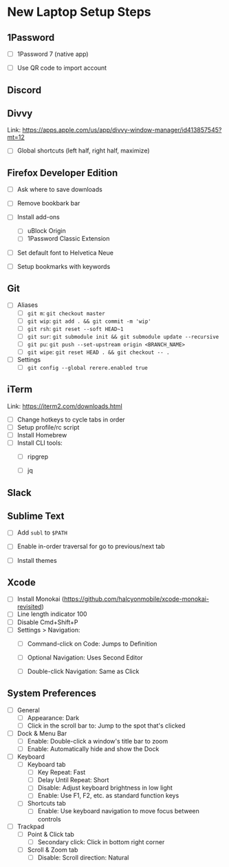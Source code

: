# New Laptop Setup Steps


## 1Password

- [ ] 1Password 7 (native app)
- [ ] Use QR code to import account


## Discord


## Divvy

Link: https://apps.apple.com/us/app/divvy-window-manager/id413857545?mt=12

- [ ] Global shortcuts (left half, right half, maximize)


## Firefox Developer Edition

- [ ] Ask where to save downloads
- [ ] Remove bookbark bar
- [ ] Install add-ons
	- [ ] uBlock Origin
	- [ ] 1Password Classic Extension
- [ ] Set default font to Helvetica Neue
- [ ] Setup bookmarks with keywords


## Git

- [ ] Aliases
    - [ ] `git m`: `git checkout master`
    - [ ] `git wip`: `git add . && git commit -m 'wip'`
    - [ ] `git rsh`: `git reset --soft HEAD~1`
    - [ ] `git sur`: `git submodule init && git submodule update --recursive`
    - [ ] `git pu`: `git push --set-upstream origin <BRANCH_NAME>`
    - [ ] `git wipe`: `git reset HEAD . && git checkout -- .`
- [ ] Settings
    - [ ] `git config --global rerere.enabled true`

## iTerm

Link: https://iterm2.com/downloads.html

- [ ] Change hotkeys to cycle tabs in order
- [ ] Setup profile/rc script
- [ ] Install Homebrew
- [ ] Install CLI tools:
	- [ ] ripgrep
    - [ ] jq


## Slack


## Sublime Text

- [ ] Add `subl` to `$PATH`
- [ ] Enable in-order traversal for go to previous/next tab
- [ ] Install themes


## Xcode

- [ ] Install Monokai (https://github.com/halcyonmobile/xcode-monokai-revisited)
- [ ] Line length indicator 100
- [ ] Disable Cmd+Shift+P
- [ ] Settings > Navigation:
    - [ ] Command-click on Code: Jumps to Definition
    - [ ] Optional Navigation: Uses Second Editor
    - [ ] Double-click Navigation: Same as Click


## System Preferences

- [ ] General
    - [ ] Appearance: Dark
    - [ ] Click in the scroll bar to: Jump to the spot that's clicked
- [ ] Dock & Menu Bar
    - [ ] Enable: Double-click a window's title bar to zoom
    - [ ] Enable: Automatically hide and show the Dock
- [ ] Keyboard
    - [ ] Keyboard tab
        - [ ] Key Repeat: Fast
        - [ ] Delay Until Repeat: Short
        - [ ] Disable: Adjust keyboard brightness in low light
        - [ ] Enable: Use F1, F2, etc. as standard function keys
    - [ ] Shortcuts tab
        - [ ] Enable: Use keyboard navigation to move focus between controls
- [ ] Trackpad
    - [ ] Point & Click tab
        - [ ] Secondary click: Click in bottom right corner
    - [ ] Scroll & Zoom tab
        - [ ] Disable: Scroll direction: Natural
